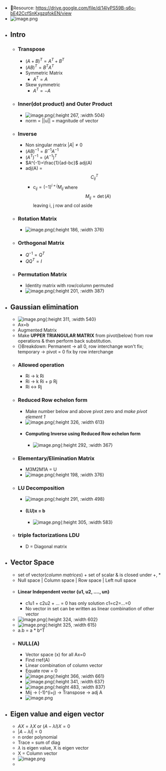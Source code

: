 - 🎉Resource: https://drive.google.com/file/d/14IyPS59B-s6o-bE42CcfSnKxgzqfokEN/view
- ![image.png](../assets/image_1727000900172_0.png)
- ## Intro
	- ### Transpose
		- $(A+B)^T=A^T+B^T$
		- $(AB)^T=B^TA^T$
		- Symmetric Matrix
			- $A^{T}=A$
		- Skew symmetric
			- $A^{T}=-A$
	- ### Inner(dot product) and Outer Product
		- ![image.png](../assets/image_1726957695986_0.png){:height 267, :width 504}
		- norm = ||u|| = magnitude of vector
	- ### Inverse
		- Non singular matrix $|A| \ne 0$
		- $(AB)^{-1}=B^{-1}A^{-1}$
		- $(A^T)^{-1} = (A^{-1})^T$
		- $A^{-1}=\frac{1}{ad-bc}$ adj(A)
		- adj(A) = $$C_{ij}^T$$
			- $c_{ij}=\left(-1\right)^{i+j}M_{ij}$ where $$M_{ij}=\det\left(A\right)$$ leaving i, j row and col aside
	- ### Rotation Matrix
		- ![image.png](../assets/image_1727017923040_0.png){:height 186, :width 376}
	- ### Orthogonal Matrix
		- $Q^{-1}=Q^T$
		- $QQ^T=I$
	- ### Permutation Matrix
		- Identity matrix with row/column permuted
		- ![image.png](../assets/image_1726994674294_0.png){:height 201, :width 387}
- ## Gaussian elimination
	- ![image.png](../assets/image_1726995240411_0.png){:height 311, :width 540}
	- Ax=b
	- Augmented Matrix
	- Make **UPPER TRIANGULAR MATRIX** from pivot(below) from row operations & then perform back substitution.
	- {}Breakdown: Permanent -> all 0, row interchange won't fix; temporary -> pivot = 0 fix by row interchange
	- ### Allowed operation
		- Ri -> k Ri
		- Ri -> k Ri + p Rj
		- Ri <-> Rj
	- ### Reduced Row echelon form
		- Make number below and above pivot zero and _make pivot element 1_
		- ![image.png](../assets/image_1726996019904_0.png){:height 326, :width 613}
		- #### Computing Inverse using Reduced Row echelon form
			- ![image.png](../assets/image_1726996720900_0.png){:height 292, :width 367}
	- ### Elementary/Elimination Matrix
		- M3M2M1A = U
		- ![image.png](../assets/image_1726999312223_0.png){:height 198, :width 376}
	- ### LU Decomposition
		- ![image.png](../assets/image_1726999704088_0.png){:height 291, :width 498}
		- #### (LU)x = b
			- ![image.png](../assets/image_1727000527352_0.png){:height 305, :width 583}
	- ### triple factorizations LDU
		- D = Diagonal matrix
- ## Vector Space
	- set of vector(_column matrices_) + set of scalar & is closed under +, *
	- Null space | Column space | Row space | Left null space
	- #### Linear Independent vector {u1, u2, ...., un}
		- c1u1 + c2u2 + ... = 0 has only solution c1=c2=...=0
		- No vector in set can be written as linear combination of other vector
	- ![image.png](../assets/image_1727024011950_0.png){:height 324, :width 602}
	- ![image.png](../assets/image_1727026336691_0.png){:height 325, :width 615}
	- a.b = a * b^T
	- ### NULL(A)
		- Vector space (x) for all Ax=0
		- Find rref(A)
		- Linear combination of column vector
		- Equate row = 0
		- ![image.png](../assets/image_1727029350230_0.png){:height 366, :width 661}
		- ![image.png](../assets/image_1727029906731_0.png){:height 341, :width 637}
		- ![image.png](../assets/image_1727048821431_0.png){:height 483, :width 837}
		- Mij -> (-1)^(i+j) -> Transpose -> adj A
		- ![image.png](../assets/image_1727050452663_0.png)
- ## Eigen value and eigen vector
	- $AX = \lambda X$ or $(A-\lambda I)X= 0$
	- $|A - \lambda I| = 0$
	- n order polynomial
	- Trace = sum of diag
	- $\lambda$ is eigen value, X is eigen vector
	- X = Column vector
	- ![image.png](../assets/image_1727053698730_0.png)
	-